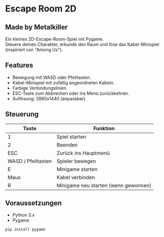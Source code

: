 # Escape Room 2D

## Made by Metalkiller

Ein kleines 2D-Escape-Room-Spiel mit Pygame.  
Steuere deinen Charakter, erkunde den Raum und löse das Kabel-Minispiel (inspiriert von "Among Us").

## Features
- Bewegung mit WASD oder Pfeiltasten.
- Kabel-Minispiel mit zufällig angeordneten Kabeln.
- Farbige Verbindungslinien.
- ESC-Taste zum Abbrechen oder ins Menü zurückkehren.
- Auflösung: 2880x1440 (anpassbar).

## Steuerung
| Taste | Funktion |
|-------|----------|
| 1 | Spiel starten |
| 2 | Beenden |
| ESC | Zurück ins Hauptmenü |
| WASD / Pfeiltasten | Spieler bewegen |
| E | Minigame starten |
| Maus | Kabel verbinden |
| R | Minigame neu starten (wenn gewonnen) |

## Voraussetzungen
- Python 3.x
- Pygame

```bash
pip install pygame
